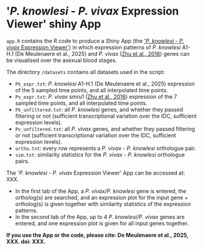 # '*P. knowlesi* - *P. vivax* Expression Viewer' shiny App

`app.R` contains the R code to produce a Shiny App (the ['*P. knowlesi* - *P. vivax* Expression Viewer'](https://interactive.itg.be/app/mal-pk-pv-expression-viewer)) in which expression patterns of *P. knowlesi* A1-H.1 (De Meulenaere et al., 2025) and *P. vivax* ([Zhu et al., 2016](https://doi.org/10.1038/srep20498)) genes can be visualised over the asexual blood stages.

The directory `/datasets` contains all datasets used in the script:
- `Pk_expr.txt`: *P. knowlesi* A1-H.1 (De Meulenaere et al., 2025) expression of the 5 sampled time points, and all interpolated time points.
- `Pv_expr.txt`: *P. vivax* smru1 ([Zhu et al., 2016](https://doi.org/10.1038/srep20498)) expression of the 7 sampled time points, and all interpolated time points.
- `Pk_unfiltered.txt`: all *P. knowlesi* genes, and whether they passed filtering or not (sufficient transcriptional variation over the IDC, sufficient expression levels).
- `Pv_unfiltered.txt`: all *P. vivax* genes, and whether they passed filtering or not (sufficient transcriptional variation over the IDC, sufficient expression levels).
- `ortho.txt`: every row represents a *P. vivax* - *P. knowlesi* orthologue pair.
- `sim.txt`: similarity statistics for the *P. vivax* - *P. knowlesi* orthologue pairs.

The '*P. knowlesi* - *P. vivax* Expression Viewer' App can be accessed at: XXX.
- In the first tab of the App, a *P. vivax/P. knowlesi* gene is entered, the ortholog(s) are searched, and an expression plot for the input gene + ortholog(s) is given together with similarity statistics of the expression patterns.
- In the second tab of the App, up to 4 *P. knowlesi/P. vivax* genes are entered, and one expression plot is given for all input genes together.

**If you use the App or the code, please cite: De Meulenaere et al., 2025, XXX. doi: XXX.**
